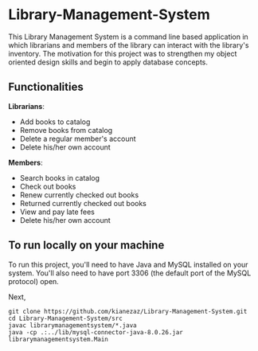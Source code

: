 # Library-Management-System
This Library Management System is a command line based application in which librarians and members of the library can interact with the library's inventory. The motivation for this project was to strengthen my object oriented design skills and begin to apply database concepts.

## Functionalities

**Librarians**:

- Add books to catalog
- Remove books from catalog
- Delete a regular member's account
- Delete his/her own account

**Members**:

- Search books in catalog
- Check out books
- Renew currently checked out books
- Returned currently checked out books
- View and pay late fees
- Delete his/her own account

## To run locally on your machine
To run this project, you'll need to have Java and MySQL installed on your system. You'll also need to have port 3306 (the default port of the MySQL protocol) open.

Next,
```
git clone https://github.com/kianezaz/Library-Management-System.git
cd Library-Management-System/src
javac librarymanagementsystem/*.java
java -cp .:../lib/mysql-connector-java-8.0.26.jar librarymanagementsystem.Main
```
